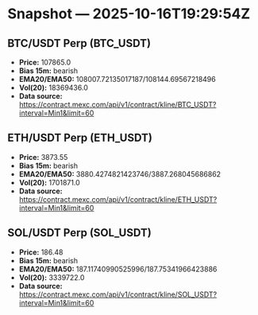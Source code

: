 # Snapshot — 2025-10-16T19:29:54Z

## BTC/USDT Perp (BTC_USDT)
- **Price:** 107865.0
- **Bias 15m:** bearish
- **EMA20/EMA50:** 108007.72135017187/108144.69567218496
- **Vol(20):** 18369436.0
- **Data source:** https://contract.mexc.com/api/v1/contract/kline/BTC_USDT?interval=Min1&limit=60

## ETH/USDT Perp (ETH_USDT)
- **Price:** 3873.55
- **Bias 15m:** bearish
- **EMA20/EMA50:** 3880.4274821423746/3887.268045686862
- **Vol(20):** 1701871.0
- **Data source:** https://contract.mexc.com/api/v1/contract/kline/ETH_USDT?interval=Min1&limit=60

## SOL/USDT Perp (SOL_USDT)
- **Price:** 186.48
- **Bias 15m:** bearish
- **EMA20/EMA50:** 187.11740990525996/187.75341966423886
- **Vol(20):** 3339722.0
- **Data source:** https://contract.mexc.com/api/v1/contract/kline/SOL_USDT?interval=Min1&limit=60
